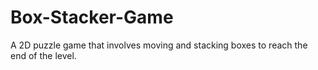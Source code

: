 # Box-Stacker-Game
A 2D puzzle game that involves moving and stacking boxes to reach the end of the level.

